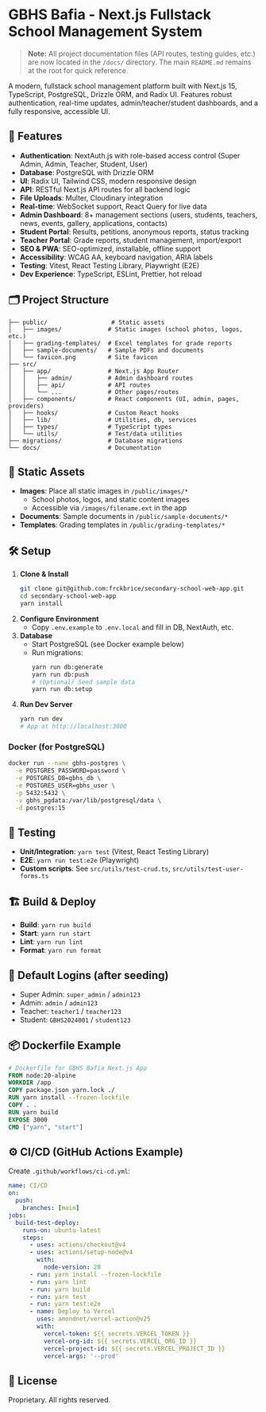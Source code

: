 # GBHS Bafia - Next.js Fullstack School Management System

> **Note:** All project documentation files (API routes, testing guides, etc.) are now located in the `/docs/` directory. The main `README.md` remains at the root for quick reference.

A modern, fullstack school management platform built with Next.js 15, TypeScript, PostgreSQL, Drizzle ORM, and Radix UI. Features robust authentication, real-time updates, admin/teacher/student dashboards, and a fully responsive, accessible UI.

## 🚀 Features

- **Authentication**: NextAuth.js with role-based access control (Super Admin, Admin, Teacher, Student, User)
- **Database**: PostgreSQL with Drizzle ORM
- **UI**: Radix UI, Tailwind CSS, modern responsive design
- **API**: RESTful Next.js API routes for all backend logic
- **File Uploads**: Multer, Cloudinary integration
- **Real-time**: WebSocket support, React Query for live data
- **Admin Dashboard**: 8+ management sections (users, students, teachers, news, events, gallery, applications, contacts)
- **Student Portal**: Results, petitions, anonymous reports, status tracking
- **Teacher Portal**: Grade reports, student management, import/export
- **SEO & PWA**: SEO-optimized, installable, offline support
- **Accessibility**: WCAG AA, keyboard navigation, ARIA labels
- **Testing**: Vitest, React Testing Library, Playwright (E2E)
- **Dev Experience**: TypeScript, ESLint, Prettier, hot reload

## 🗂️ Project Structure

```
├── public/                  # Static assets
│   ├── images/             # Static images (school photos, logos, etc.)
│   ├── grading-templates/  # Excel templates for grade reports
│   ├── sample-documents/   # Sample PDFs and documents
│   └── favicon.png         # Site favicon
├── src/
│   ├── app/                # Next.js App Router
│   │   ├── admin/          # Admin dashboard routes
│   │   ├── api/            # API routes
│   │   └── ...             # Other pages/routes
│   ├── components/         # React components (UI, admin, pages, providers)
│   ├── hooks/              # Custom React hooks
│   ├── lib/                # Utilities, db, services
│   ├── types/              # TypeScript types
│   └── utils/              # Test/data utilities
├── migrations/             # Database migrations
└── docs/                   # Documentation
```

## 📁 Static Assets

- **Images**: Place all static images in `/public/images/*`
  - School photos, logos, and static content images
  - Accessible via `/images/filename.ext` in the app
- **Documents**: Sample documents in `/public/sample-documents/*`
- **Templates**: Grading templates in `/public/grading-templates/*`

## 🛠️ Setup

1. **Clone & Install**
   ```bash
   git clone git@github.com:frckbrice/secondary-school-web-app.git
   cd secondary-school-web-app
   yarn install
   ```
2. **Configure Environment**
   - Copy `.env.example` to `.env.local` and fill in DB, NextAuth, etc.
3. **Database**
   - Start PostgreSQL (see Docker example below)
   - Run migrations:
     ```bash
     yarn run db:generate
     yarn run db:push
     # (Optional) Seed sample data
     yarn run db:setup
     ```
4. **Run Dev Server**
   ```bash
   yarn run dev
   # App at http://localhost:3000
   ```

### Docker (for PostgreSQL)

```bash
docker run --name gbhs-postgres \
  -e POSTGRES_PASSWORD=password \
  -e POSTGRES_DB=gbhs_db \
  -e POSTGRES_USER=gbhs_user \
  -p 5432:5432 \
  -v gbhs_pgdata:/var/lib/postgresql/data \
  -d postgres:15
```

## 🧪 Testing

- **Unit/Integration**: `yarn test` (Vitest, React Testing Library)
- **E2E**: `yarn run test:e2e` (Playwright)
- **Custom scripts**: See `src/utils/test-crud.ts`, `src/utils/test-user-forms.ts`

## 🏗️ Build & Deploy

- **Build**: `yarn run build`
- **Start**: `yarn run start`
- **Lint**: `yarn run lint`
- **Format**: `yarn run format`

## 📝 Default Logins (after seeding)

- Super Admin: `super_admin` / `admin123`
- Admin: `admin` / `admin123`
- Teacher: `teacher1` / `teacher123`
- Student: `GBHS2024001` / `student123`

## 📦 Dockerfile Example

```Dockerfile
# Dockerfile for GBHS Bafia Next.js App
FROM node:20-alpine
WORKDIR /app
COPY package.json yarn.lock ./
RUN yarn install --frozen-lockfile
COPY . .
RUN yarn build
EXPOSE 3000
CMD ["yarn", "start"]
```

## ⚙️ CI/CD (GitHub Actions Example)

Create `.github/workflows/ci-cd.yml`:

```yaml
name: CI/CD
on:
  push:
    branches: [main]
jobs:
  build-test-deploy:
    runs-on: ubuntu-latest
    steps:
      - uses: actions/checkout@v4
      - uses: actions/setup-node@v4
        with:
          node-version: 20
      - run: yarn install --frozen-lockfile
      - run: yarn lint
      - run: yarn build
      - run: yarn test
      - run: yarn test:e2e
      - name: Deploy to Vercel
        uses: amondnet/vercel-action@v25
        with:
          vercel-token: ${{ secrets.VERCEL_TOKEN }}
          vercel-org-id: ${{ secrets.VERCEL_ORG_ID }}
          vercel-project-id: ${{ secrets.VERCEL_PROJECT_ID }}
          vercel-args: '--prod'
```

## 📄 License

Proprietary. All rights reserved.
